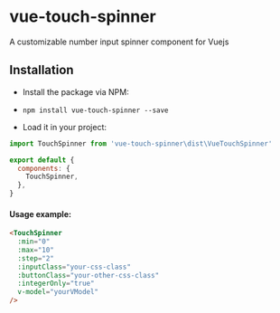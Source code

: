 # vue-touch-spinner
A customizable number input spinner component for Vuejs

## Installation

* Install the package via NPM:

* `npm install vue-touch-spinner --save`

* Load it in your project:

```javascript
import TouchSpinner from 'vue-touch-spinner\dist\VueTouchSpinner'

export default {
  components: {
    TouchSpinner,
  },
}
```

#### Usage example:
```html
<TouchSpinner
  :min="0"
  :max="10"
  :step="2"
  :inputClass="your-css-class"
  :buttonClass="your-other-css-class"
  :integerOnly="true"
  v-model="yourVModel"
/>
```
